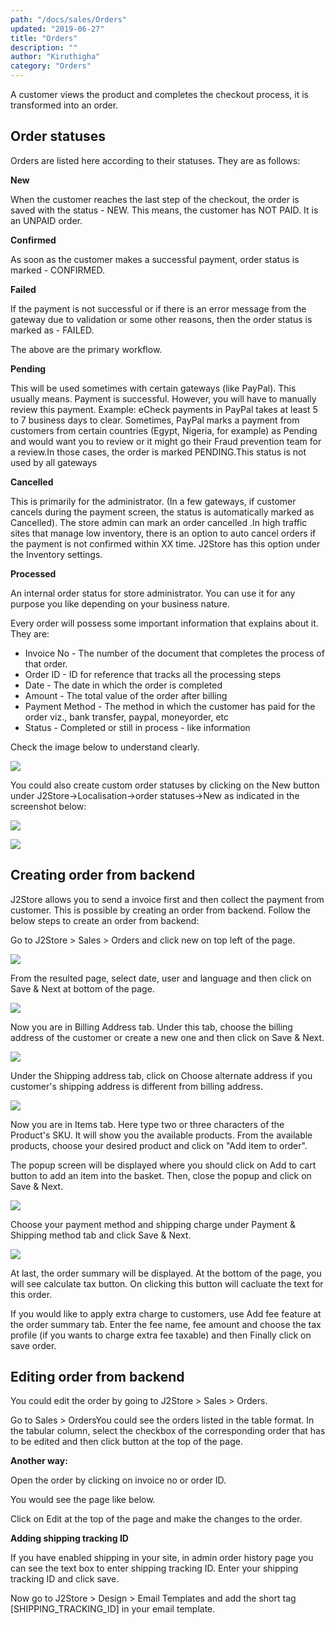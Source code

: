 ```yaml
---
path: "/docs/sales/Orders"
updated: "2019-06-27"
title: "Orders"
description: ""
author: "Kiruthigha"
category: "Orders"
---
```


A customer views the product and completes the checkout process, it is transformed into an order.

## Order statuses

Orders are listed here according to their statuses. They are as follows:

**New**

When the customer reaches the last step of the checkout, the order is saved with the status - NEW. This means, the customer has NOT PAID. It is an UNPAID order.

**Confirmed**

As soon as the customer makes a successful payment, order status is marked - CONFIRMED.

**Failed**

If the payment is not successful or if there is an error message from the gateway due to validation or some other reasons, then the order status is marked as - FAILED.

The above are the primary workflow.

**Pending**

This will be used sometimes with certain gateways (like PayPal). This usually means. Payment is successful. However, you will have to manually review this payment. Example: eCheck payments in PayPal takes at least 5 to 7 business days to clear. Sometimes, PayPal marks a payment from customers from certain countries (Egypt, Nigeria, for example) as Pending and would want you to review or it might go their Fraud prevention team for a review.In those cases, the order is marked PENDING.This status is not used by all gateways

**Cancelled**

This is primarily for the administrator. (In a few gateways, if customer cancels during the payment screen, the status is automatically marked as Cancelled). The store admin can mark an order
cancelled .In high traffic sites that manage low inventory, there is an option to auto cancel orders if the payment is not confirmed within XX time. J2Store has this option under the Inventory settings.

**Processed**

An internal order status for store administrator. You can use it for any purpose you like depending on your business nature.

Every order will possess some important information that explains about it. They are:

- Invoice No - The number of the document that completes the process of that order.
- Order ID - ID for reference that tracks all the processing steps
- Date - The date in which the order is completed
- Amount - The total value of the order after billing
- Payment Method - The method in which the customer has paid for the order viz., bank transfer, paypal, moneyorder, etc
- Status - Completed or still in process - like information



Check the image below to understand clearly.

![](../../images/sales/Orders/order_01.png)

You could also create custom order statuses by clicking on the New button under J2Store-&gt;Localisation-&gt;order statuses-&gt;New as indicated in the screenshot below:

![](../../images/sales/Orders/order_02.png)

![](../../images/sales/Orders/order_03.png)


## Creating order from backend

J2Store allows you to send a invoice first and then collect the payment from customer. This is possible by creating an order from backend. Follow the below steps to create an order from backend:

Go to J2Store > Sales > Orders and click new on top left of the page.

![](../../images/sales/Orders/order_04.png)

From the resulted page, select date, user and language and then click on Save &amp; Next at bottom of the page.

![](../../images/sales/Orders/order_05.png)

Now you are in Billing Address tab. Under this tab, choose the billing address of the customer or create a new one and then click on Save &amp; Next.

![](../../images/sales/Orders/order_06.png)

Under the Shipping address tab, click on Choose alternate address if you customer's shipping address is different from billing address.

![](../../images/sales/Orders/order_07.png)


Now you are in Items tab. Here type two or three characters of the Product's SKU. It will show you the available products. From the available products, choose your desired product and click on "Add item to order".


The popup screen will be displayed where you should click on Add to cart button to add an item into the basket. Then, close the popup and click on Save &amp; Next.

![](../../images/sales/Orders/order_08.png)

Choose your payment method and shipping charge under Payment &amp; Shipping method tab and click Save &amp; Next.

![](../../images/sales/Orders/order_07.png)

At last, the order summary will be displayed. At the bottom of the page, you will see calculate tax button. On clicking this button will cacluate the text for this order.

If you would like to apply extra charge to customers, use Add fee feature at the order summary tab. Enter the fee name, fee amount and choose the tax profile (if you wants to charge extra fee taxable) and then Finally click on save order.



## Editing order from backend

You could edit the order by going to J2Store > Sales > Orders.

Go to Sales > OrdersYou could see the orders listed in the table format. In the tabular column, select the checkbox of the corresponding order that has to be edited and then click button at the top of the page.



**Another way:**

Open the order by clicking on invoice no or order ID.


You would see the page like below.


Click on Edit at the top of the page and make the changes to the order.

**Adding shipping tracking ID**

If you have enabled shipping in your site, in admin order history page you can see the text box to enter shipping tracking ID. Enter your shipping tracking ID and click save.


Now go to J2Store &gt; Design &gt; Email Templates and add the short tag [SHIPPING_TRACKING_ID] in your email template.










